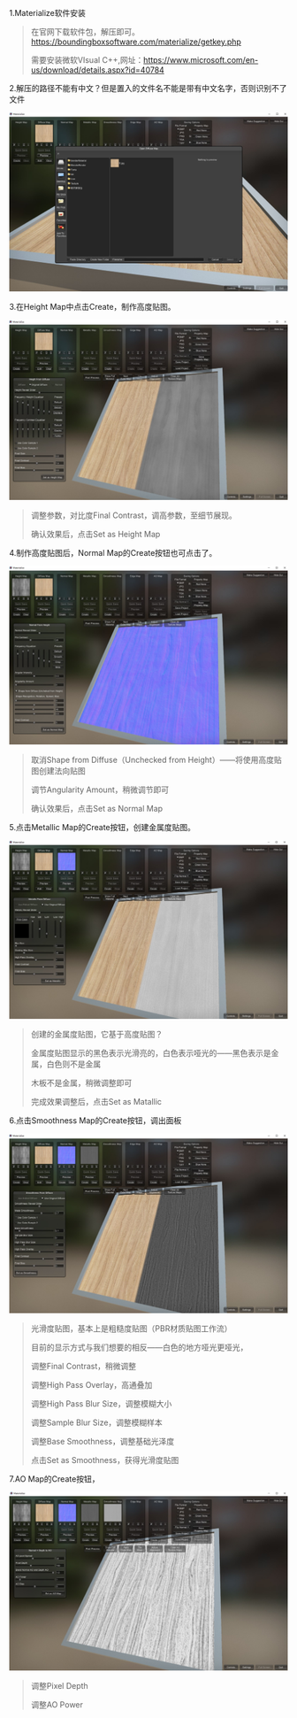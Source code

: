 1.Materialize软件安装

> 在官网下载软件包，解压即可。https://boundingboxsoftware.com/materialize/getkey.php
>
> 需要安装微软VIsual C++,网址：https://www.microsoft.com/en-us/download/details.aspx?id=40784

2.解压的路径不能有中文？但是置入的文件名不能是带有中文名字，否则识别不了文件

![](.\png\置入图片.jpg)

3.在Height Map中点击Create，制作高度贴图。

![](.\png\调整对比度图.jpg)

> 调整参数，对比度Final Contrast，调高参数，至细节展现。
>
> 确认效果后，点击Set as Height Map

4.制作高度贴图后，Normal Map的Create按钮也可点击了。

![](.\png\法线贴图.jpg)

> 取消Shape from Diffuse（Unchecked from Height）——将使用高度贴图创建法向贴图
>
> 调节Angularity Amount，稍微调节即可
>
> 确认效果后，点击Set as Normal Map

5.点击Metallic Map的Create按钮，创建金属度贴图。

![](.\png\金属度贴图.jpg)

> 创建的金属度贴图，它基于高度贴图？
>
> 金属度贴图显示的黑色表示光滑亮的，白色表示哑光的——黑色表示是金属，白色则不是金属
>
> 木板不是金属，稍微调整即可
>
> 完成效果调整后，点击Set as Matallic

6.点击Smoothness Map的Create按钮，调出面板

![](.\png\光滑度或粗糙度贴图.jpg)

> 光滑度贴图，基本上是粗糙度贴图（PBR材质贴图工作流）
>
> 目前的显示方式与我们想要的相反——白色的地方哑光更哑光，
>
> 调整Final Contrast，稍微调整
>
> 调整High Pass Overlay，高通叠加
>
> 调整High Pass Blur Size，调整模糊大小
>
> 调整Sample Blur Size，调整模糊样本
>
> 调整Base Smoothness，调整基础光泽度
>
> 点击Set as Smoothness，获得光滑度贴图

7.AO Map的Create按钮，

![](.\png\AO贴图.jpg)

> 调整Pixel Depth
>
> 调整AO Power